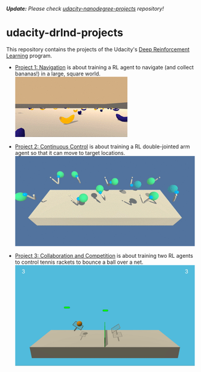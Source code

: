 ***Update:** Please check [udacity-nanodegree-projects](https://github.com/kHarshit/udacity-nanodegree-projects) repository!*

# udacity-drlnd-projects

This repository contains the projects of the Udacity's [Deep Reinforcement Learning](https://www.udacity.com/course/deep-reinforcement-learning-nanodegree--nd893) program.

* [Project 1: Navigation](p1_navigation) is about training a RL agent to navigate (and collect bananas!) in a large, square world. 
![](p1_navigation/navigation.gif)

* [Project 2: Continuous Control](p2_continuous_control) is about training a RL double-jointed arm agent so that it can move to target locations.
![](p2_continuous_control/reacher.gif)

* [Project 3: Collaboration and Competition](p3_collab_compet) is about training two RL agents to control tennis rackets to bounce a ball over a net.  
![](p3_collab_compet/tennis.gif)
